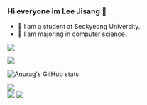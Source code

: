 ### Hi everyone im Lee Jisang 👋

- 🔭 I am a student at Seokyeong University.
- 🌱 I am majoring in computer science.

<!--
- 👯 I’m looking to collaborate on ...
- 🤔 I’m looking for help with ...
- 💬 Ask me about ...
- 📫 How to reach me: ...
- 😄 Pronouns: ...
- ⚡ Fun fact: ...
-->

<img src="https://img.shields.io/badge/Android-3DDC84?style=flat-square&logo=Android&logoColor=white"/>

<a href="https://hits.seeyoufarm.com"><img src="https://hits.seeyoufarm.com/api/count/incr/badge.svg?url=https%3A%2F%2Fgithub.com%2Fgjbae1212%2Fhit-counter&count_bg=%2379C83D&title_bg=%23555555&icon=&icon_color=%23E7E7E7&title=hits&edge_flat=false"/></a>


![Anurag's GitHub stats](https://github-readme-stats.vercel.app/api?username=Lee-jisang&show_icons=true&theme=dark)

<img src="https://img.shields.io/badge/C++-00599C?style=flat-square&logo=C%2B%2B&logoColor=white"/></a>  
<a href="https://www.acmicpc.net/user/dogeee" target="_blank"><img src="https://img.shields.io/badge/Baekjoon-004088?style=flat-square&logo=BookStack&logoColor=white"/></a>
<a href="https://algospot.com/user/profile/148400" target="_blank"><img src="https://img.shields.io/badge/Algospot-FF0000?style=flat-square&logo=AniList&logoColor=white"/></a>

